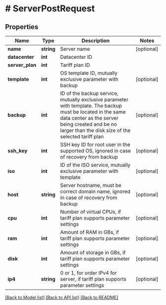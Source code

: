 # # ServerPostRequest

## Properties

Name | Type | Description | Notes
------------ | ------------- | ------------- | -------------
**name** | **string** | Server name | [optional]
**datacenter** | **int** | Datacenter ID |
**server_plan** | **int** | Tariff plan ID |
**template** | **int** | OS template ID, mutually exclusive parameter with backup | [optional]
**backup** | **int** | ID of the backup service, mutually exclusive parameter with template. The backup must be located in the same data center as the server being created and be no larger than the disk size of the selected tariff plan | [optional]
**ssh_key** | **int** | SSH key ID for root user in the supported OS, ignored in case of recovery from backup | [optional]
**iso** | **int** | ID of the ISO service, mutually exclusive parameter with template | [optional]
**host** | **string** | Server hostname, must be correct domain name, ignored in case of recovery from backup | [optional]
**cpu** | **int** | Number of virtual CPUs, if tariff plan supports parameter settings | [optional]
**ram** | **int** | Amount of RAM in GBs, if tariff plan supports parameter settings | [optional]
**disk** | **int** | Amount of storage in GBs, if tariff plan supports parameter settings | [optional]
**ip4** | **string** | 0 or 1, for order IPv4 for server, if tariff plan supports parameter settings | [optional]

[[Back to Model list]](../../README.md#models) [[Back to API list]](../../README.md#endpoints) [[Back to README]](../../README.md)

